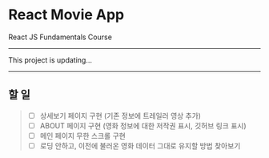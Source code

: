 # React Movie App

React JS Fundamentals Course

---

This project is updating...

-----------------------------------------------------
## 할 일

> - [ ] 상세보기 페이지 구현 (기존 정보에 트레일러 영상 추가)
> - [ ] ABOUT 페이지 구현 (영화 정보에 대한 저작권 표시, 깃허브 링크 표시)
> - [ ] 메인 페이지 무한 스크롤 구현
> - [ ] 로딩 안하고, 이전에 불러온 영화 데이터 그대로 유지할 방법 찾아보기